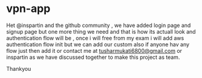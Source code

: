 # vpn-app

Het @inspartin and the github community , we have added login page and signup page but one more thing we need and that is how its actuall look and authentication flow will be , once i will free from my exam i will add aws authentication flow init but we can add our custom also if anyone hav any flow just then add it or contact me at tusharmukati6800@gmail.com
or inspartin as we have discussed together to make this project as team.

Thankyou
